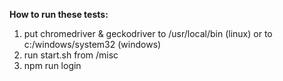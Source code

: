 **How to run these tests:**
1. put chromedriver & geckodriver to /usr/local/bin (linux) or to c:/windows/system32 (windows)
2. run start.sh from /misc
3. npm run login
